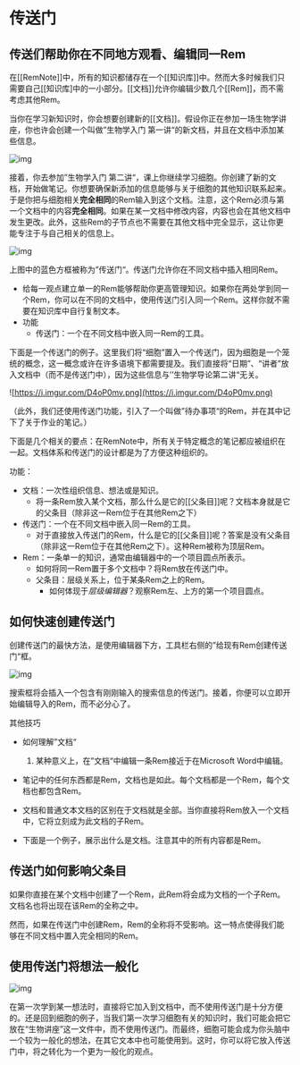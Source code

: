 # 传送门

## 传送们帮助你在不同地方观看、编辑同一Rem

在[[RemNote]]中，所有的知识都储存在一个[[知识库]]中。然而大多时候我们只需要自己[[知识库]中的一小部分。[[文档]]允许你编辑少数几个[[Rem]]，而不需考虑其他Rem。

当你在学习新知识时，你会想要创建新的[[文档]]。假设你正在参加一场生物学讲座，你也许会创建一个叫做”生物学入门 第一讲“的新文档，并且在文档中添加某些信息。

![img](https://i.imgur.com/BjwOvZf.png)

接着，你去参加”生物学入门 第二讲“，课上你继续学习细胞。你创建了新的文档，开始做笔记。你想要确保新添加的信息能够与关于细胞的其他知识联系起来。于是你把与细胞相关**完全相同**的Rem输入到这个文档。注意，这个Rem必须与第一个文档中的内容**完全相同**。如果在某一文档中修改内容，内容也会在其他文档中发生更改。此外，这些Rem的子节点也不需要在其他文档中完全显示，这让你更能专注于与自己相关的信息上。

![img](https://i.imgur.com/cdDxF0X.png)

上图中的蓝色方框被称为”传送门“。传送门允许你在不同文档中插入相同Rem。

- 给每一观点建立单一的Rem能够帮助你更高管理知识。如果你在两处学到同一个Rem，你可以在不同的文档中，使用传送门引入同一个Rem。这样你就不需要在知识库中自行复制文本。
- 功能
  - 传送门：一个在不同文档中嵌入同一Rem的工具。

下面是一个传送门的例子。这里我们将“细胞”置入一个传送门，因为细胞是一个笼统的概念，这一概念或许在许多语境下都需要提及。我们直接将“日期”、“讲者”放入文档中（而不是传送门中），因为这些信息与’’生物学导论第二讲“无关。

![https://i.imgur.com/D4oP0mv.png](https://i.imgur.com/D4oP0mv.png)

（此外，我们还使用传送门功能，引入了一个叫做”待办事项“的Rem，并在其中记下了关于作业的笔记。）

下面是几个相关的要点：在RemNote中，所有关于特定概念的笔记都应被组织在一起。文档体系和传送门的设计都是为了方便这种组织的。

功能：

- 文档：一次性组织信息、想法或是知识。
  - 将一条Rem放入某个文档，那么什么是它的[[父条目]]呢？文档本身就是它的父条目（除非这一Rem位于在其他Rem之下）
- 传送门：一个在不同文档中嵌入同一Rem的工具。
  - 对于直接放入传送门的Rem，什么是它的[[父条目]]呢？答案是没有父条目（除非这一Rem位于在其他Rem之下）。这种Rem被称为顶层Rem。
- Rem：一条单一的知识，通常由编辑器中的一个项目圆点所表示。
  - 如何将同一Rem置于多个文档中？将Rem放在传送门中。
  - 父条目：层级关系上，位于某条Rem之上的Rem。
    - 如何体现于*层级编辑器*？观察Rem左、上方的第一个项目圆点。

## 如何快速创建传送门

创建传送门的最快方法，是使用编辑器下方，工具栏右侧的”给现有Rem创建传送门“框。

![img](https://remnote-user-data.s3.amazonaws.com/2oQcGcMroU5n6b5XQvHrifMBwQwoygsxmxCGpA2EOA3vwDgNsaglMUyeUEvU0RnMmtQ3pNEe-t0kQ5xyeAVZgt2EBEFxYR6_kxBj5wL2muq0GPGiweHKxOIJl9ivxwmK)

搜索框将会插入一个包含有刚刚输入的搜索信息的传送门。接着，你便可以立即开始编辑导入的Rem，而不必分心了。

其他技巧

- 如何理解”文档“
  1. 某种意义上，在”文档“中编辑一条Rem接近于在Microsoft Word中编辑。

- 笔记中的任何东西都是Rem，文档也是如此。每个文档都是一个Rem，每个文档也都包含Rem。
- 文档和普通文本文档的区别在于文档就是全部。当你直接将Rem放入一个文档中，它将立刻成为此文档的子Rem。
- 下面是一个例子，展示出什么是文档。注意其中的所有内容都是Rem。

## 传送门如何影响父条目

如果你直接在某个文档中创建了一个Rem，此Rem将会成为文档的一个子Rem。文档名也将出现在该Rem的全称之中。

然而，如果在传送门中创建Rem，Rem的全称将不受影响。这一特点使得我们能够在不同文档中置入完全相同的Rem。

## 使用传送门将想法一般化

![img](https://remnote-user-data.s3.amazonaws.com/QJgqtpx7Y1YiIle5uxDeJe6nxVWyCsQZ-wDYks9lpp-pFiFLn1ZZfIRjNkT2-HuSV0cjAJzWkumtFVuY_79giBhQVKWGfyR6ZEWja_zOQaO3EhZ3B2BXHSc4ng6s1c5I)

在第一次学到某一想法时，直接将它加入到文档中，而不使用传送门是十分方便的。还是回到细胞的例子，当我们第一次学习细胞有关的知识时，我们可能会把它放在“生物讲座”这一文件中，而不使用传送门。而最终，细胞可能会成为你头脑中一个较为一般化的想法，在其它文本中也可能使用到。这时，你可以将它放入传送门中，将之转化为一个更为一般化的观点。